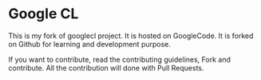 Google CL
=========
 
This is my fork of googlecl project. It is hosted on GoogleCode. It is forked on Github for learning and development purpose. 


If you want to contribute, read the contributing guidelines, Fork and contribute. All the contribution will done with Pull Requests.


 
